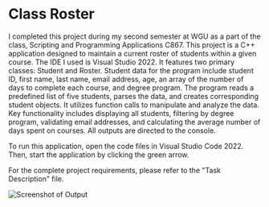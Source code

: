 #  Class Roster

I completed this project during my second semester at WGU as a part of the class, Scripting and Programming Applications C867. 
This project is a C++ application designed to maintain a current roster of students within a given course. The IDE I used is Visual Studio 2022. It features two primary classes: Student and Roster.  Student data for the program include student ID, first name, last name, email address, age, an array of the number of days to complete each course, and degree program.
The program reads a predefined list of five students, parses the data, and creates corresponding student objects. It utilizes function calls to manipulate and analyze the data. Key functionality includes displaying all students, filtering by degree program, validating email addresses, and calculating the average number of days spent on courses.
All outputs are directed to the console.

To run this application, open the code files in Visual Studio Code 2022. Then, start the application by clicking the green arrow.

For the complete project requirements, please refer to the "Task Description" file.

![Screenshot of Output](https://github.com/user-attachments/assets/65bb180c-055c-4cdb-b07b-316d088b3913)
